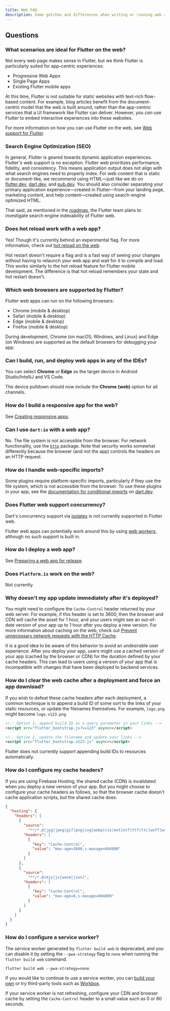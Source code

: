 ```yaml
---
title: Web FAQ
description: Some gotchas and differences when writing or running web apps in Flutter.
---
```


## Questions

### What scenarios are ideal for Flutter on the web?

Not every web page makes sense in Flutter, but we think Flutter is particularly
suited for app-centric experiences:

* Progressive Web Apps
* Single Page Apps
* Existing Flutter mobile apps

At this time, Flutter is not suitable for static websites with text-rich
flow-based content. For example, blog articles benefit from the document-centric
model that the web is built around, rather than the app-centric services that a
UI framework like Flutter can deliver. However, you _can_ use Flutter to embed
interactive experiences into these websites.

For more information on how you can use Flutter on the web,
see [Web support for Flutter][].

### Search Engine Optimization (SEO)

In general, Flutter is geared towards dynamic application experiences. Flutter's
web support is no exception. Flutter web prioritizes performance, fidelity, and
consistency. This means application output does not align with what search
engines need to properly index. For web content that is static or document-like,
we recommend using HTML—just like we do on [flutter.dev]({{site.main-url}}),
[dart.dev]({{site.dart-site}}), and [pub.dev]({{site.pub}}). You should also
consider separating your primary application experience—created in Flutter—from
your landing page, marketing content, and help content—created using
search-engine optimized HTML.

That said, as mentioned in the [roadmap][], the Flutter team plans to
investigate search engine indexability of Flutter web.

### Does hot reload work with a web app?

Yes! Though it's currently behind an experimental flag.
For more information, check out
[hot reload on the web][].

[hot reload on the web]: /platform-integration/web/building#hot-reload-web

Hot restart doesn't require a flag and is a fast way of seeing your
changes without having to relaunch your web app and wait for it
to compile and load. This works similarly to
the hot reload feature for Flutter mobile development.
The difference is that hot reload remembers your state and hot
restart doesn't.

### Which web browsers are supported by Flutter?

Flutter web apps can run on the following browsers:

* Chrome (mobile & desktop)
* Safari (mobile & desktop)
* Edge (mobile & desktop)
* Firefox (mobile & desktop)

During development, Chrome (on macOS, Windows, and Linux) and Edge (on Windows)
are supported as the default browsers for debugging your app.

### Can I build, run, and deploy web apps in any of the IDEs?

You can select **Chrome** or **Edge** as the target device in
Android Studio/IntelliJ and VS Code.

The device pulldown should now include the **Chrome (web)**
option for all channels.

### How do I build a responsive app for the web?

See [Creating responsive apps][].

### Can I use `dart:io` with a web app?

No. The file system is not accessible from the browser.
For network functionality, use the [`http`][]
package. Note that security works somewhat
differently because the browser (and not the app)
controls the headers on an HTTP request.

### How do I handle web-specific imports?

Some plugins require platform-specific imports, particularly if they use the
file system, which is not accessible from the browser. To use these plugins
in your app, see the [documentation for conditional imports][]
on [dart.dev]({{site.dart-site}}).

### Does Flutter web support concurrency?

Dart's concurrency support via [isolates][]
is not currently supported in Flutter web.

Flutter web apps can potentially work around this
by using [web workers][],
although no such support is built in.

### How do I deploy a web app?

See [Preparing a web app for release][].

### Does `Platform.is` work on the web?

Not currently.

### Why doesn't my app update immediately after it's deployed?

You might need to configure the `Cache-Control` header returned by your web server.
For example, if this header is set to 3600, then the browser
and CDN will cache the asset for 1 hour, and your users might see an out-of-date
version of your app up to 1 hour after you deploy a new version. For
more information about caching on the web,
check out [Prevent unnecessary network requests with the HTTP Cache][http-cache].

It is a good idea to be aware of this behavior to avoid an undesirable user experience.
After you deploy your app, users might use a
cached version of your app (cached by the browser or CDN)
for the duration defined by your cache headers.
This can lead to users using a version of your app that
is incompatible with changes that have been deployed to backend services.

### How do I clear the web cache after a deployment and force an app download?
If you wish to defeat these cache headers after each deployment, a common
technique is to append a build ID of some sort to the links of your static
resources, or update the filenames themselves.
For example, `logo.png` might become `logo.v123.png`.

```html
<!-- Option 1, append build ID as a query parameter in your links -->
<script src="flutter_bootstrap.js?v=123" async></script>

<!-- Option 2, update the filename and update your links -->
<script src="flutter_bootstrap.v123.js" async></script>
```

Flutter does not currently support appending build IDs to resources
automatically.

### How do I configure my cache headers?

If you are using Firebase Hosting,
the shared cache (CDN) is invalidated when you deploy a new version of your
app. But you might choose to configure your cache headers as follows,
so that the browser cache doesn't cache application scripts,
but the shared cache does.

```json
{
  "hosting": {
    "headers": [
      {
        "source":
          "**/*.@(jpg|jpeg|gif|png|svg|webp|css|eot|otf|ttf|ttc|woff|woff2|font.css)",
        "headers": [
          {
            "key": "Cache-Control",
            "value": "max-age=3600,s-maxage=604800"
          }
        ]
      },
      {
        "source":
          "**/*.@(mjs|js|wasm|json)",
        "headers": [
          {
            "key": "Cache-Control",
            "value": "max-age=0,s-maxage=604800"
          }
        ]
      }
    ]
  }
}
```

### How do I configure a service worker?

The service worker generated by `flutter build web` is deprecated,
and you can disable it by setting the `--pwa-strategy` flag to `none`
when running the `flutter build web` command.

```console
flutter build web --pwa-strategy=none
```

If you would like to continue to use a service worker, you can
[build your own][using-service-workers] or try third-party tools
such as [Workbox][workbox].

If your service worker is not refreshing,
configure your CDN and browser cache by setting
the `Cache-Control` header to a small value such as 0 or 60 seconds.

[building a web app with Flutter]: /platform-integration/web/building
[Creating responsive apps]: /ui/adaptive-responsive
[documentation for conditional imports]: {{site.dart-site}}/guides/libraries/create-library-packages#conditionally-importing-and-exporting-library-files
[Embedding Flutter web]: /platform-integration/web/embedding-flutter-web
[file an issue]: {{site.repo.flutter}}/issues/new?title=[web]:+%3Cdescribe+issue+here%3E&labels=%E2%98%B8+platform-web&body=Describe+your+issue+and+include+the+command+you%27re+running,+flutter_web%20version,+browser+version
[`http`]: {{site.pub}}/packages/http
[http-cache]: https://web.dev/articles/http-cache
[`iframe`]: https://html.com/tags/iframe/
[isolates]: {{site.dart-site}}/guides/language/concurrency
[Issue 32248]: {{site.repo.flutter}}/issues/32248
[Preparing a web app for release]: /deployment/web
[roadmap]: {{site.github}}/flutter/flutter/blob/master/docs/roadmap/Roadmap.md#web-platform
[run your web apps in any supported browser]: /platform-integration/web/building#create-and-run
[using-service-workers]: https://developer.mozilla.org/en-US/docs/Web/API/Service_Worker_API/Using_Service_Workers
[Web content in Flutter]: /platform-integration/web/web-content-in-flutter
[Web support for Flutter]: /platform-integration/web
[web workers]: https://developer.mozilla.org/en-US/docs/Web/API/Web_Workers_API/Using_web_workers
[workbox]: https://github.com/GoogleChrome/workbox
